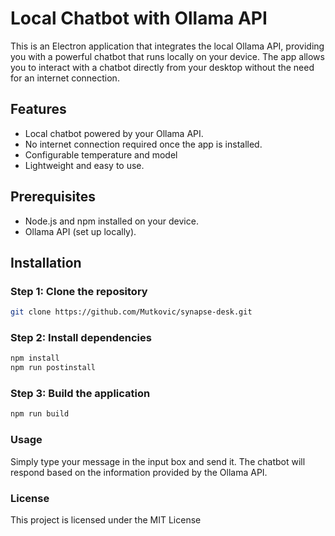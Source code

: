 # Local Chatbot with Ollama API

This is an Electron application that integrates the local Ollama API, providing you with a powerful chatbot that runs locally on your device. The app allows you to interact with a chatbot directly from your desktop without the need for an internet connection.

## Features

- Local chatbot powered by your Ollama API.
- No internet connection required once the app is installed.
- Configurable temperature and model
- Lightweight and easy to use.

## Prerequisites

- Node.js and npm installed on your device.
- Ollama API (set up locally).

## Installation

### Step 1: Clone the repository

```bash
git clone https://github.com/Mutkovic/synapse-desk.git
```

### Step 2: Install dependencies

```bash
npm install
npm run postinstall
```
### Step 3: Build the application

```bash
npm run build
```

### Usage
Simply type your message in the input box and send it. The chatbot will respond based on the information provided by the Ollama API.

### License
This project is licensed under the MIT License
